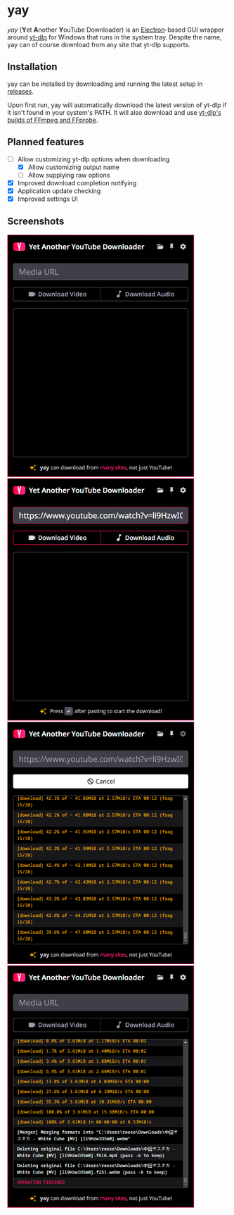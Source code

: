 # yay

_yay_ (**Y**et **A**nother **Y**ouTube Downloader) is an [Electron](https://www.electronjs.org/)-based GUI wrapper around [yt-dlp](https://github.com/yt-dlp/yt-dlp) for Windows that runs in the system tray. Despite the name, yay can of course download from any site that yt-dlp supports.

## Installation

yay can be installed by downloading and running the latest setup in [releases](https://github.com/depthbomb/yay/releases/latest).

Upon first run, yay will automatically download the latest version of yt-dlp if it isn't found in your system's PATH. It will also download and use [yt-dlp's builds of FFmpeg and FFprobe](https://github.com/yt-dlp/FFmpeg-Builds).

## Planned features

- [ ] Allow customizing yt-dlp options when downloading
  - [x] Allow customizing output name
  - [ ] Allow supplying raw options
- [x] Improved download completion notifying
- [x] Application update checking
- [x] Improved settings UI

## Screenshots

![The main window of yay](art/ss1.png "The main window of yay")
![The main window of yay showing the download buttons enabled](art/ss2.png "The main window of yay showing the download buttons enabled")
![The main window of yay showing a download in progress](art/ss3.png "The main window of yay showing a download in progress")
![The main window of yay showing a completed download](art/ss4.png "The main window of yay showing a completed download")
